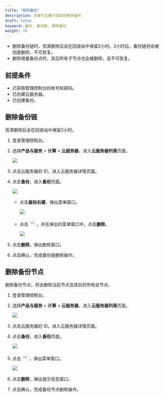```yaml
---
title: "删除备份"
description: 本章节主要介绍如何删除备份
draft: false
keyword: 备份, 备份链, 删除备份
weight: 70
---
```


- 删除备份链时，资源删除后会在回收站中保留2小时。2小时后，备份链将会被彻底删除，不可恢复。
- 删除增量备份点时，其后所有子节点也会被删除，且不可恢复。

## 前提条件

- 已获取管理控制台的账号和密码。
- 已创建云服务器。
- 已创建备份。

## 删除备份链

资源删除后会在回收站中保留2小时。

1. 登录管理控制台。

2. 选择**产品与服务** > **计算** > **云服务器**，进入**云服务器列表**页面。

   ![](/compute/vm/_images/vm_server_list.png)

3. 点击云服务器的 ID，进入云服务器详情页面。

4. 点击**备份**，进入**备份**页面。

   ![](/compute/vm/_images/vm_bak_list.png)

   - 点击**鼠标右键**，弹出菜单窗口。

     ![](/compute/vm/_images/vm_bak_del.png)

   - 点击<img src="/content/compute/vm/_images/icon_win.png" style="zoom:50%;" />，并在弹出的菜单窗口中，点击**删除**。

     ![](/compute/vm/_images/vm_bak_del_menu.png)

5. 点击**删除**，弹出删除窗口。

5. 点击确认，完成备份链删除操作。

## 删除备份节点

删除备份节点，将会删除当前节点及其后的所有自节点。

1. 登录管理控制台。

2. 选择**产品与服务** > **计算** > **云服务器**，进入**云服务器列表**页面。

   ![](/compute/vm/_images/vm_server_list.png)

3. 点击云服务器的 ID，进入云服务器详情页面。

4. 点击**备份**，进入**备份**页面。

   ![](/compute/vm/_images/vm_bak_list.png)

5. 点击<img src="/content/compute/vm/_images/icon_win.png" style="zoom:50%;" />，弹出菜单窗口。

   ![](/compute/vm/_images/vm_bak_del_one.png)

6. 点击**删除**，弹出提示信息窗口。

7. 点击确认，完成备份节点删除操作。

